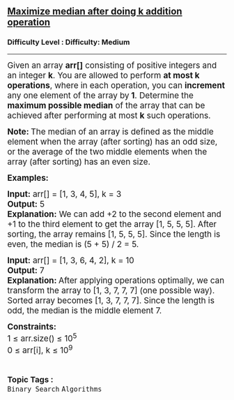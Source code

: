 <h2><a href="https://www.geeksforgeeks.org/problems/maximize-median-after-doing-k-addition-operation/1?_gl=1*1j7rgq0*_up*MQ..&gclid=CjwKCAiAhqCdBhB0EiwAH8M_GoC4dHdy1Y8GWzmsRI77twRorT41-V4Tcl_M0MJ9Slc_sILYztk6PRoCyegQAvD_BwE">Maximize median after doing k addition operation</a></h2><h3>Difficulty Level : Difficulty: Medium</h3><hr><div class="problems_problem_content__Xm_eO"><p><span class="cf0" style="font-size: 14pt;">Given an array <strong>arr[]</strong> consisting of positive integers and an integer <strong>k</strong>. You are allowed to perform <strong>at most k operations</strong>, where in each operation, you can <strong>increment </strong>any one element of the array by<strong> 1</strong>. </span><span class="cf0" style="font-size: 14pt;">Determine the <strong>maximum possible median</strong> of the array that can be achieved after performing at most <strong>k</strong> such operations.<br></span></p>
<p><span class="cf0" style="font-size: 14pt;"><strong>Note:&nbsp;</strong></span><span style="font-size: 18.6667px;">The median of an array is defined as the middle element when the array (after sorting) has an odd size, or the average of the two middle elements when the array (after sorting) has an even size.</span></p>
<p><strong><span class="cf0" style="font-size: 14pt;">Examples:</span></strong></p>
<pre><span class="cf0" style="font-size: 14pt;"><span class="cf0" style="font-family: -apple-system, BlinkMacSystemFont, 'Segoe UI', Roboto, Oxygen, Ubuntu, Cantarell, 'Open Sans', 'Helvetica Neue', sans-serif; white-space: normal;"><strong>Input:</strong> arr[] = [1, 3, 4, 5],&nbsp;k = 3<br></span><span class="cf0" style="font-family: -apple-system, BlinkMacSystemFont, 'Segoe UI', Roboto, Oxygen, Ubuntu, Cantarell, 'Open Sans', 'Helvetica Neue', sans-serif; white-space: normal;"><strong>Output:</strong> 5<br></span><span class="cf0" style="font-family: -apple-system, BlinkMacSystemFont, 'Segoe UI', Roboto, Oxygen, Ubuntu, Cantarell, 'Open Sans', 'Helvetica Neue', sans-serif; white-space: normal;"><strong>Explanation:</strong> We can add +2 to the second element and +1 to the third element to get the array [1, 5, 5, 5]. After sorting, the array remains [1, 5, 5, 5]. Since the length is even, the median is (5 + 5) / 2 = 5.<br></span></span></pre>
<pre><span class="cf0" style="font-size: 14pt;"><span class="cf0" style="font-family: -apple-system, BlinkMacSystemFont, 'Segoe UI', Roboto, Oxygen, Ubuntu, Cantarell, 'Open Sans', 'Helvetica Neue', sans-serif; white-space: normal;"><span class="cf0"><strong>Input:</strong> arr[] = [1, 3, 6, 4, 2], k = 10<br></span><span class="cf0"><strong>Output:</strong> 7<br></span><span class="cf0"><strong>Explanation: </strong>After applying operations optimally, we can transform the array to [1, 3, 7, 7, 7] (one possible way). Sorted array becomes [1, 3, 7, 7, 7]. Since the length is odd, the median is the middle element 7.</span></span></span></pre>
<p><strong><span class="cf0" style="font-size: 14pt;"><span class="cf0">Constraints:<br></span></span></strong><span class="cf0" style="font-size: 14pt;"><span class="cf0" style="font-size: 14pt;"><span class="cf0">1 ≤ arr.size() ≤ 10<sup>5</sup><br>0 ≤ arr[i], k ≤ 10<sup>9</sup><br></span></span></span></p></div><br><p><span style=font-size:18px><strong>Topic Tags : </strong><br><code>Binary Search</code>&nbsp;<code>Algorithms</code>&nbsp;